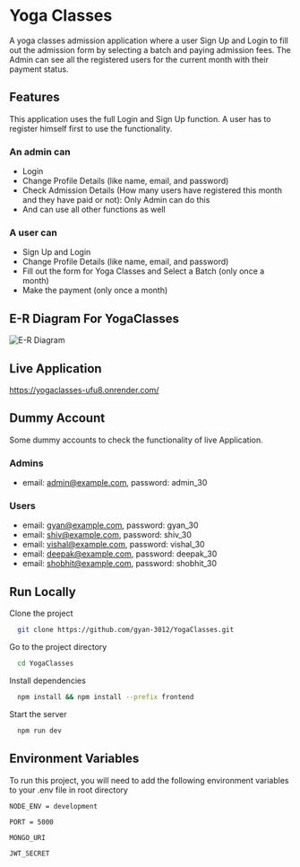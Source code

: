 # Yoga Classes

A yoga classes admission application where a user Sign Up and Login to fill out the admission form by selecting a batch and paying admission fees. The Admin can see all the registered users for the current month with their payment status.
## Features
This application uses the full Login and Sign Up function. A user has to register himself first to use the functionality.

### An admin can
- Login
- Change Profile Details (like name, email, and password)
- Check Admission Details (How many users have registered this month and they have paid or not): Only Admin can do this
- And can use all other functions as well
### A user can
- Sign Up and Login
- Change Profile Details (like name, email, and password)
- Fill out the form for Yoga Classes and Select a Batch (only once a month)
- Make the payment (only once a month)


## E-R Diagram For YogaClasses

![E-R Diagram](https://gyan-3012.github.io/Attachments/YogaClasses/ER_yoga_classes.png)


## Live Application

https://yogaclasses-ufu8.onrender.com/

## Dummy Account
Some dummy accounts to check the functionality of live Application.

### Admins

- email: admin@example.com, password: admin_30

### Users

- email: gyan@example.com, password: gyan_30
- email: shiv@example.com, password: shiv_30
- email: vishal@example.com, password: vishal_30
- email: deepak@example.com, password: deepak_30
- email: shobhit@example.com, password: shobhit_30
## Run Locally

Clone the project

```bash
  git clone https://github.com/gyan-3012/YogaClasses.git
```

Go to the project directory

```bash
  cd YogaClasses
```

Install dependencies

```bash
  npm install && npm install --prefix frontend
```

Start the server

```bash
  npm run dev
```


## Environment Variables

To run this project, you will need to add the following environment variables to your .env file in root directory

`NODE_ENV = development`

`PORT = 5000`

`MONGO_URI`

`JWT_SECRET`
